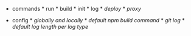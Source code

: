 * commands
        * run
        * build
        * init
        * log
        * _deploy_
        * _proxy_

* config
        * _globally and locally_
        * _default npm build command_
        * _git log_
        * _default log length per log type_
